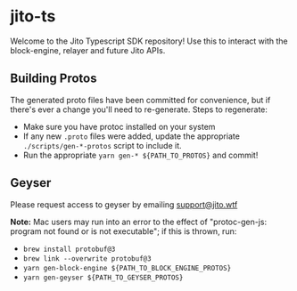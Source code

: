 # jito-ts
Welcome to the Jito Typescript SDK repository! Use this to interact with the block-engine, relayer and future Jito APIs.

## Building Protos
The generated proto files have been committed for convenience, but if there's ever a change you'll need to re-generate.
Steps to regenerate:
* Make sure you have protoc installed on your system
* If any new `.proto` files were added, update the appropriate `./scripts/gen-*-protos` script to include it.
* Run the appropriate `yarn gen-* ${PATH_TO_PROTOS}` and commit!

## Geyser
Please request access to geyser by emailing support@jito.wtf

**Note:** Mac users may run into an error to the effect of "protoc-gen-js: program not found or is not executable";
if this is thrown, run:
* `brew install protobuf@3`
* `brew link --overwrite protobuf@3`
* `yarn gen-block-engine ${PATH_TO_BLOCK_ENGINE_PROTOS}`
* `yarn gen-geyser ${PATH_TO_GEYSER_PROTOS}`

